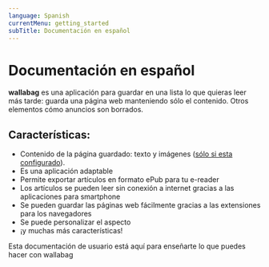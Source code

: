 ```yaml
---
language: Spanish
currentMenu: getting_started
subTitle: Documentación en español
---
```


# Documentación en español

**wallabag** es una aplicación para guardar en una lista lo que quieras leer más tarde: guarda una página web manteniendo sólo el contenido. Otros elementos cómo anuncios son borrados.

## Características:

* Contenido de la página guardado: texto y imágenes ([sólo si esta configurado](Administrador/Opciones_ocultas.md)).
* Es una aplicación adaptable
* Permite exportar artículos en formato ePub para tu e-reader
* Los artículos se pueden leer sin conexión a internet gracias a las aplicaciones para smartphone
* Se pueden guardar las páginas web fácilmente gracias a las extensiones para los navegadores
* Se puede personalizar el aspecto
* ¡y muchas más características!

Esta documentación de usuario está aquí para enseñarte lo que puedes hacer con wallabag
